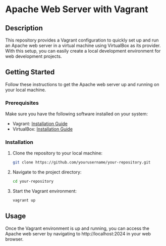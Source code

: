 # Apache Web Server with Vagrant

## Description
This repository provides a Vagrant configuration to quickly set up and run an Apache web server in a virtual machine using VirtualBox as its provider. With this setup, you can easily create a local development environment for web development projects.

## Getting Started
Follow these instructions to get the Apache web server up and running on your local machine.

### Prerequisites
Make sure you have the following software installed on your system:
- Vagrant: [Installation Guide](https://www.vagrantup.com/docs/installation)
- VirtualBox: [Installation Guide](https://www.virtualbox.org/wiki/Downloads)

### Installation
1. Clone the repository to your local machine:

    ```bash
    git clone https://github.com/yourusername/your-repository.git
    ```

2. Navigate to the project directory:

    ```bash
    cd your-repository
    ```

3. Start the Vagrant environment:

    ```bash
    vagrant up
    ```

## Usage
Once the Vagrant environment is up and running, you can access the Apache web server by navigating to http://localhost:2024 in your web browser.
